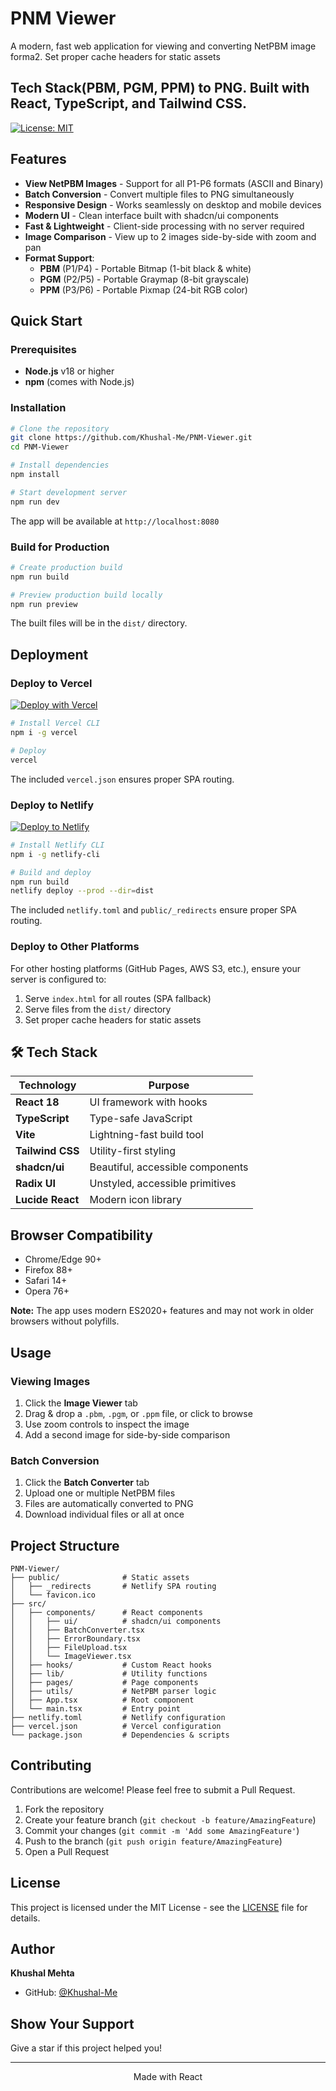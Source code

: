 # PNM Viewer

A modern, fast web application for viewing and converting NetPBM image forma2. Set proper cache headers for static assets

## Tech Stack(PBM, PGM, PPM) to PNG. Built with React, TypeScript, and Tailwind CSS.

[![License: MIT](https://img.shields.io/badge/License-MIT-blue.svg)](https://opensource.org/licenses/MIT)

## Features

- **View NetPBM Images** - Support for all P1-P6 formats (ASCII and Binary)
- **Batch Conversion** - Convert multiple files to PNG simultaneously
- **Responsive Design** - Works seamlessly on desktop and mobile devices
- **Modern UI** - Clean interface built with shadcn/ui components
- **Fast & Lightweight** - Client-side processing with no server required
- **Image Comparison** - View up to 2 images side-by-side with zoom and pan
- **Format Support**:
  - **PBM** (P1/P4) - Portable Bitmap (1-bit black & white)
  - **PGM** (P2/P5) - Portable Graymap (8-bit grayscale)
  - **PPM** (P3/P6) - Portable Pixmap (24-bit RGB color)

## Quick Start

### Prerequisites

- **Node.js** v18 or higher
- **npm** (comes with Node.js)

### Installation

```bash
# Clone the repository
git clone https://github.com/Khushal-Me/PNM-Viewer.git
cd PNM-Viewer

# Install dependencies
npm install

# Start development server
npm run dev
```

The app will be available at `http://localhost:8080`

### Build for Production

```bash
# Create production build
npm run build

# Preview production build locally
npm run preview
```

The built files will be in the `dist/` directory.

## Deployment

### Deploy to Vercel

[![Deploy with Vercel](https://vercel.com/button)](https://vercel.com/new/clone?repository-url=https://github.com/Khushal-Me/PNM-Viewer)

```bash
# Install Vercel CLI
npm i -g vercel

# Deploy
vercel
```

The included `vercel.json` ensures proper SPA routing.

### Deploy to Netlify

[![Deploy to Netlify](https://www.netlify.com/img/deploy/button.svg)](https://app.netlify.com/start/deploy?repository=https://github.com/Khushal-Me/PNM-Viewer)

```bash
# Install Netlify CLI
npm i -g netlify-cli

# Build and deploy
npm run build
netlify deploy --prod --dir=dist
```

The included `netlify.toml` and `public/_redirects` ensure proper SPA routing.

### Deploy to Other Platforms

For other hosting platforms (GitHub Pages, AWS S3, etc.), ensure your server is configured to:
1. Serve `index.html` for all routes (SPA fallback)
2. Serve files from the `dist/` directory
3. Set proper cache headers for static assets

## 🛠️ Tech Stack

| Technology | Purpose |
|------------|---------|
| **React 18** | UI framework with hooks |
| **TypeScript** | Type-safe JavaScript |
| **Vite** | Lightning-fast build tool |
| **Tailwind CSS** | Utility-first styling |
| **shadcn/ui** | Beautiful, accessible components |
| **Radix UI** | Unstyled, accessible primitives |
| **Lucide React** | Modern icon library |

## Browser Compatibility

- Chrome/Edge 90+
- Firefox 88+
- Safari 14+
- Opera 76+

**Note:** The app uses modern ES2020+ features and may not work in older browsers without polyfills.

## Usage

### Viewing Images

1. Click the **Image Viewer** tab
2. Drag & drop a `.pbm`, `.pgm`, or `.ppm` file, or click to browse
3. Use zoom controls to inspect the image
4. Add a second image for side-by-side comparison

### Batch Conversion

1. Click the **Batch Converter** tab
2. Upload one or multiple NetPBM files
3. Files are automatically converted to PNG
4. Download individual files or all at once

## Project Structure

```
PNM-Viewer/
├── public/              # Static assets
│   ├── _redirects       # Netlify SPA routing
│   └── favicon.ico
├── src/
│   ├── components/      # React components
│   │   ├── ui/          # shadcn/ui components
│   │   ├── BatchConverter.tsx
│   │   ├── ErrorBoundary.tsx
│   │   ├── FileUpload.tsx
│   │   └── ImageViewer.tsx
│   ├── hooks/           # Custom React hooks
│   ├── lib/             # Utility functions
│   ├── pages/           # Page components
│   ├── utils/           # NetPBM parser logic
│   ├── App.tsx          # Root component
│   └── main.tsx         # Entry point
├── netlify.toml         # Netlify configuration
├── vercel.json          # Vercel configuration
└── package.json         # Dependencies & scripts
```

## Contributing

Contributions are welcome! Please feel free to submit a Pull Request.

1. Fork the repository
2. Create your feature branch (`git checkout -b feature/AmazingFeature`)
3. Commit your changes (`git commit -m 'Add some AmazingFeature'`)
4. Push to the branch (`git push origin feature/AmazingFeature`)
5. Open a Pull Request

## License

This project is licensed under the MIT License - see the [LICENSE](LICENSE) file for details.

## Author

**Khushal Mehta**

- GitHub: [@Khushal-Me](https://github.com/Khushal-Me)

## Show Your Support

Give a star if this project helped you!

---

<p align="center">Made with React</p>
